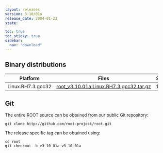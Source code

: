 ```yaml
---
layout: releases
version: 3.10/01a
release_date: 2004-01-23
state:

toc: true
toc_sticky: true
sidebar:
  nav: "download"
---
```



## Binary distributions

| Platform       | Files | Size |
|-----------|-------|-----|
| Linux.RH7.3.gcc32 | [root_v3.10.01a.Linux.RH7.3.gcc32.tar.gz](https://root.cern.ch/download/root_v3.10.01a.Linux.RH7.3.gcc32.tar.gz) |  15M |


## Git
The entire ROOT source can be obtained from our public Git repository:

~~~
git clone http://github.com/root-project/root.git
~~~
The release specific tag can be obtained using:
~~~
cd root
git checkout -b v3-10-01a v3-10-01a
~~~

